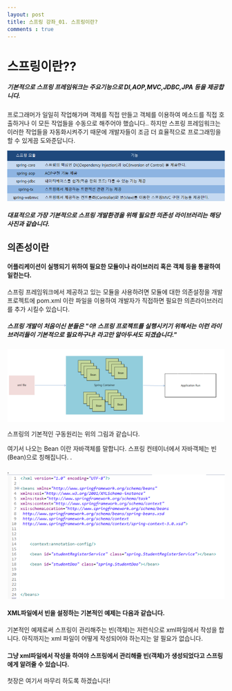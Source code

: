 ```yaml
---
layout: post
title: 스프링 강좌_01. 스프링이란?
comments : true
---
```

# 스프링이란??
##### 기본적으로 스프링 프레임워크는 주요기능으로 DI,AOP,MVC,JDBC,JPA 등을 제공합니다.
프로그래머가 일일히 작업해가며 객체를 직접 만들고 객체를 이용하여 메소드를 직접 호출하거나 이 모든 작업들을 수동으로 해주어야 했습니다..
하지만 스프링 프레임워크는 이러한 작업들을 자동화시켜주기 때문에 개발자들이 조금 더 효율적으로 프로그래밍을 할 수 있게끔 도와준답니다.


![springModule](/imgs/springModule.png)

##### 대표적으로 가장 기본적으로 스프링 개발환경을 위해 필요한 의존성 라이브러리는 해당 사진과 같습니다.

## 의존성이란


#### 어플리케이션이 실행되기 위하여 필요한 모듈이나 라이브러리 혹은 객체 등을 통괄하여 일컫는다.
스프링 프레임워크에서 제공하고 있는 모듈을 사용하려면 모듈에 대한 의존설정을 개발 프로젝트에 pom.xml 이란 파일을 이용하여 개발자가 직접하면 필요한 의존라이브러리를 추가 시킬수 있습니다.

##### 스프링 개발이 처음이신 분들은 "아! 스프링 프로젝트를 실행시키기 위해서는 이런 라이브러리들이 기본적으로 필요하구나! 라고만 알아두셔도 되겠습니다."




![springStructure](/imgs/springStructure.png)

스프링의 기본적인 구동원리는 위의 그림과 같습니다.

여기서 나오는 Bean 이란 자바객체를 말합니다.
스프링 컨테이너에서 자바객체는 빈(Bean)으로 칭해집니다.
.



.
![springStructure_01](/imgs/springStructure_01.png)


#### XML파일에서 빈을 설정하는 기본적인 예제는 다음과 같습니다.

기본적인 예제로써 스프링이 관리해주는 빈(객체)는 저런식으로 xml파일에서 작성을 합니다.
아직까지는 xml 파일이 어떻게 작성되어야 하는지는 알 필요가 없습니다.

#### 그냥 xml파일에서 작성을 하여야 스프링에서 관리해줄 빈(객체)가 생성되었다고 스프링에게 알려줄 수 있습니다.



첫장은 여기서 마무리 하도록 하겠습니다!
